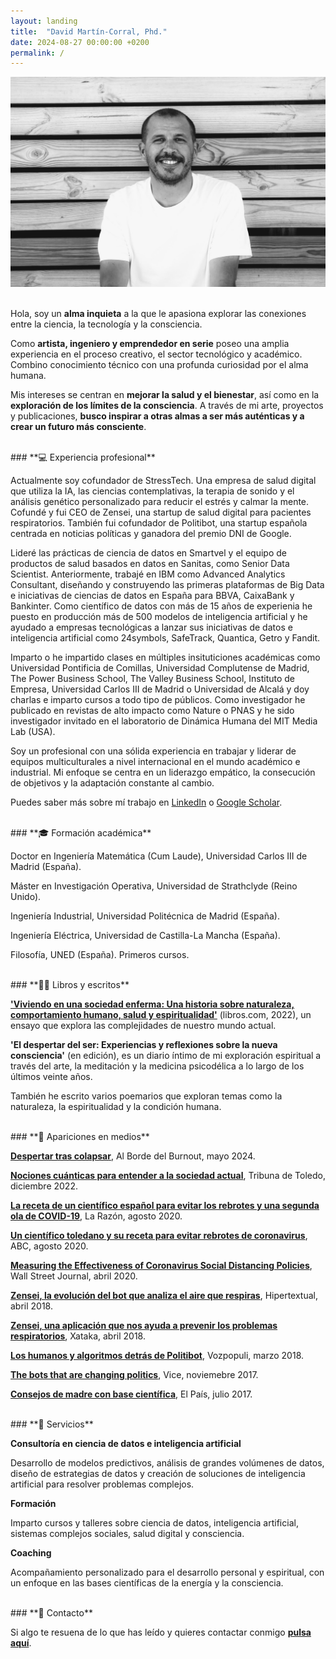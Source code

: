 ```yaml
---
layout: landing
title:  "David Martín-Corral, Phd."
date: 2024-08-27 00:00:00 +0200
permalink: /
---
```


![David Martín-Corral](/assets/img/David.jpg)
<br>
<br>

Hola, soy un **alma inquieta** a la que le apasiona explorar las conexiones entre la ciencia, la tecnología y la consciencia.

Como **artista, ingeniero y emprendedor en serie** poseo una amplia experiencia en el proceso creativo, el sector tecnológico y académico. Combino conocimiento técnico con una profunda curiosidad por el alma humana.

Mis intereses se centran en **mejorar la salud y el bienestar**, así como en la **exploración de los límites de la consciencia**. A través de mi arte, proyectos y publicaciones, **busco inspirar a otras almas a ser más auténticas y a crear un futuro más consciente**.

<br>
### **💻 Experiencia profesional**

Actualmente soy cofundador de StressTech. Una empresa de salud digital que utiliza la IA, las ciencias contemplativas, la terapia de sonido y el análisis genético personalizado para reducir el estrés y calmar la mente. Cofundé y fui CEO de Zensei, una startup de salud digital para pacientes respiratorios. También fui cofundador de Politibot, una startup española centrada en noticias políticas y ganadora del premio DNI de Google. 

Lideré las prácticas de ciencia de datos en Smartvel y el equipo de productos de salud basados en datos en Sanitas, como Senior Data Scientist. Anteriormente, trabajé en IBM como Advanced Analytics Consultant, diseñando y construyendo las primeras plataformas de Big Data e iniciativas de ciencias de datos en España para BBVA, CaixaBank y Bankinter. Como científico de datos con más de 15 años de experienia he puesto en producción más de 500 modelos de inteligencia artificial y he ayudado a empresas tecnológicas a lanzar sus iniciativas de datos e inteligencia artificial como 24symbols, SafeTrack, Quantica, Getro y Fandit.

Imparto o he impartido clases en múltiples insituticiones académicas como Universidad Pontificia de Comillas, Universidad Complutense de Madrid, The Power Business School, The Valley Business School, Instituto de Empresa, Universidad Carlos III de Madrid o Universidad de Alcalá y doy charlas e imparto cursos a todo tipo de públicos. Como investigador he publicado en revistas de alto impacto como Nature o PNAS y he sido investigador invitado en el laboratorio de Dinámica Humana del MIT Media Lab (USA). 

Soy un profesional con una sólida experiencia en trabajar y liderar de equipos multiculturales a nivel internacional en el mundo académico e industrial. Mi enfoque se centra en un liderazgo empático, la consecución de objetivos y la adaptación constante al cambio.

Puedes saber más sobre mí trabajo en [LinkedIn](https://www.linkedin.com/in/davidmartincorralcalvo/) o [Google Scholar](https://scholar.google.com/citations?user=iQ2rQNkAAAAJ&hl=en).

<br>
### **🎓 Formación académica**

Doctor en Ingeniería Matemática (Cum Laude), Universidad Carlos III de Madrid (España).

Máster en Investigación Operativa, Universidad de Strathclyde (Reino Unido).

Ingeniería Industrial, Universidad Politécnica de Madrid (España).

Ingeniería Eléctrica, Universidad de Castilla-La Mancha (España).  

Filosofía, UNED (España). Primeros cursos.

<br>
### **✍🏻 Libros y escritos**

**['Viviendo en una sociedad enferma: Una historia sobre naturaleza, comportamiento humano, salud y espiritualidad'](https://libros.com/comprar/covid-19-viviendo-en-una-sociedad-enferma/)** (libros.com, 2022), un ensayo que explora las complejidades de nuestro mundo actual. 

**'El despertar del ser: Experiencias y reflexiones sobre la nueva consciencia'** (en edición), es un diario íntimo de mi exploración espiritual a través del arte, la meditación y la medicina psicodélica a lo largo de los últimos veinte años.

También he escrito varios poemarios que exploran temas como la naturaleza, la espiritualidad y la condición humana.

<br>
### **📸 Apariciones en medios**

**[Despertar tras colapsar](https://open.spotify.com/episode/59KAv9UTAkd5BQsDvl56ww)**, Al Borde del Burnout, mayo 2024.

**[Nociones cuánticas para entender a la sociedad actual](https://www.latribunadetoledo.es/Noticia/Z4F631007-E3B7-2503-D2EEC6ECB263F23F/202212/Nociones-cuanticas-para-entender-a-la-sociedad-actual)**, Tribuna de Toledo, diciembre 2022.

**[La receta de un científico español para evitar los rebrotes y una segunda ola de COVID-19](https://www.larazon.es/sociedad/20200809/4dbtletasne3fmenpvw6fwnk6a.html)**, La Razón, agosto 2020.


**[Un científico toledano y su receta para evitar rebrotes de coronavirus](https://www.abc.es/espana/castilla-la-mancha/toledo/abci-cientifico-toledano-y-receta-para-evitar-rebrotes-202008092022_noticia.html)**, ABC, agosto 2020.

**[Measuring the Effectiveness of Coronavirus Social Distancing Policies](https://www.wsj.com/articles/measuring-the-effectiveness-of-coronavirus-social-distancing-policies-01586547592)**, Wall Street Journal, abril 2020.

**[Zensei, la evolución del bot que analiza el aire que respiras](https://hipertextual.com/2018/04/zensei-app-ambiente)**, Hipertextual, abril 2018.

**[Zensei, una aplicación que nos ayuda a prevenir los problemas respiratorios](https://www.xatakamovil.com/aplicaciones/zensei-una-aplicacion-que-nos-ayuda-a-prevenir-los-problemas-respiratorios)**, Xataka, abril 2018.

**[Los humanos y algoritmos detrás de Politibot](https://www.vozpopuli.com/economia-y-finanzas/startups/humanos-algoritmos-detras-Politibot-chatbot-startup-telegram-inteligencia-artificial_0_1096691048.html)**, Vozpopuli, marzo 2018.

**[The bots that are changing politics](https://www.vice.com/en/article/mb37k4/twitter-facebook-google-bots-misinformation-changing-politics)**, Vice, noviemebre 2017.

**[Consejos de madre con base científica](https://elpais.com/elpais/2017/07/12/talento_digital/1499880554_103986.html)**, El País, julio 2017.

<br>
### **🤝 Servicios**

**Consultoría en ciencia de datos e inteligencia artificial**

Desarrollo de modelos predictivos, análisis de grandes volúmenes de datos, diseño de estrategias de datos y creación de soluciones de inteligencia artificial para resolver problemas complejos.

**Formación**

Imparto cursos y talleres sobre ciencia de datos, inteligencia artificial, sistemas complejos sociales, salud digital y consciencia.

**Coaching**

Acompañamiento personalizado para el desarrollo personal y espiritual, con un enfoque en las bases científicas de la energía y la consciencia.

<br>
### **💬 Contacto**

Si algo te resuena de lo que has leído y quieres contactar conmigo [**pulsa aquí**](mailto:dmartincc84@gmail.com).

<br>
<br>
